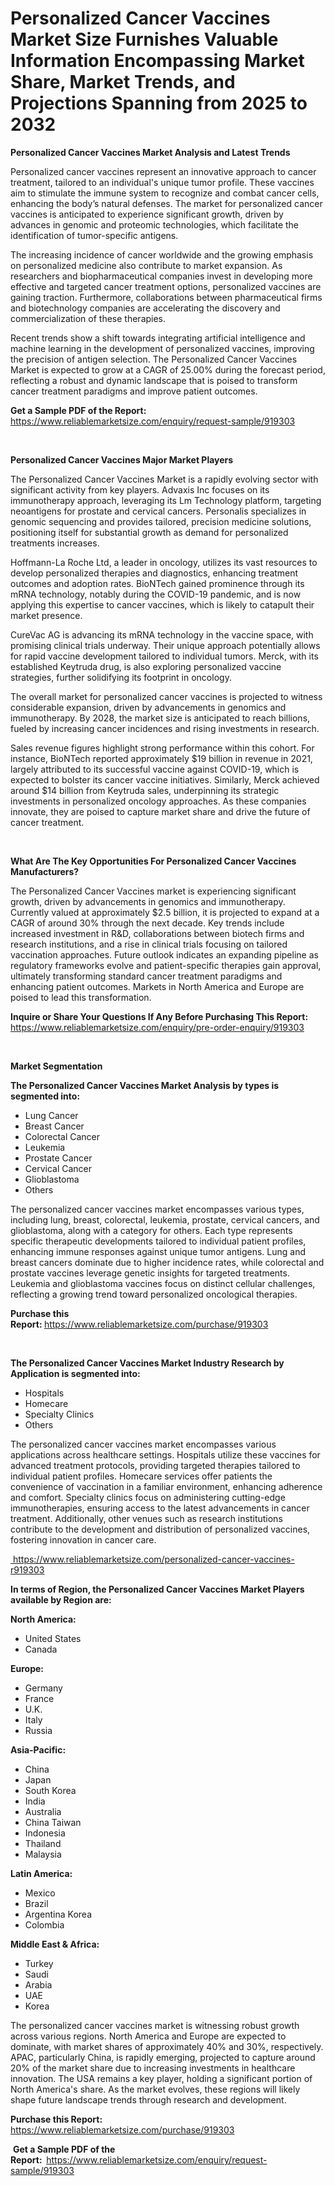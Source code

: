 <p><h1>Personalized Cancer Vaccines Market Size Furnishes Valuable Information Encompassing Market Share, Market Trends, and Projections Spanning from 2025 to 2032</h1></p><p><strong>Personalized Cancer Vaccines Market Analysis and Latest Trends</strong></p>
<p><p>Personalized cancer vaccines represent an innovative approach to cancer treatment, tailored to an individual's unique tumor profile. These vaccines aim to stimulate the immune system to recognize and combat cancer cells, enhancing the body’s natural defenses. The market for personalized cancer vaccines is anticipated to experience significant growth, driven by advances in genomic and proteomic technologies, which facilitate the identification of tumor-specific antigens. </p><p>The increasing incidence of cancer worldwide and the growing emphasis on personalized medicine also contribute to market expansion. As researchers and biopharmaceutical companies invest in developing more effective and targeted cancer treatment options, personalized vaccines are gaining traction. Furthermore, collaborations between pharmaceutical firms and biotechnology companies are accelerating the discovery and commercialization of these therapies.</p><p>Recent trends show a shift towards integrating artificial intelligence and machine learning in the development of personalized vaccines, improving the precision of antigen selection. The Personalized Cancer Vaccines Market is expected to grow at a CAGR of 25.00% during the forecast period, reflecting a robust and dynamic landscape that is poised to transform cancer treatment paradigms and improve patient outcomes.</p></p>
<p><strong>Get a Sample PDF of the Report:&nbsp;</strong> <a href="https://www.reliablemarketsize.com/enquiry/request-sample/919303?utm_campaign=3614&utm_medium=2&utm_source=Github&utm_content=ia&utm_term=16042025&utm_id=personalized-cancer-vaccines">https://www.reliablemarketsize.com/enquiry/request-sample/919303</a></p>
<p>&nbsp;</p>
<p><strong>Personalized Cancer Vaccines Major Market Players</strong></p>
<p><p>The Personalized Cancer Vaccines Market is a rapidly evolving sector with significant activity from key players. Advaxis Inc focuses on its immunotherapy approach, leveraging its Lm Technology platform, targeting neoantigens for prostate and cervical cancers. Personalis specializes in genomic sequencing and provides tailored, precision medicine solutions, positioning itself for substantial growth as demand for personalized treatments increases.</p><p>Hoffmann-La Roche Ltd, a leader in oncology, utilizes its vast resources to develop personalized therapies and diagnostics, enhancing treatment outcomes and adoption rates. BioNTech gained prominence through its mRNA technology, notably during the COVID-19 pandemic, and is now applying this expertise to cancer vaccines, which is likely to catapult their market presence.</p><p>CureVac AG is advancing its mRNA technology in the vaccine space, with promising clinical trials underway. Their unique approach potentially allows for rapid vaccine development tailored to individual tumors. Merck, with its established Keytruda drug, is also exploring personalized vaccine strategies, further solidifying its footprint in oncology.</p><p>The overall market for personalized cancer vaccines is projected to witness considerable expansion, driven by advancements in genomics and immunotherapy. By 2028, the market size is anticipated to reach billions, fueled by increasing cancer incidences and rising investments in research.</p><p>Sales revenue figures highlight strong performance within this cohort. For instance, BioNTech reported approximately $19 billion in revenue in 2021, largely attributed to its successful vaccine against COVID-19, which is expected to bolster its cancer vaccine initiatives. Similarly, Merck achieved around $14 billion from Keytruda sales, underpinning its strategic investments in personalized oncology approaches. As these companies innovate, they are poised to capture market share and drive the future of cancer treatment.</p></p>
<p>&nbsp;</p>
<p><strong>What Are The Key Opportunities For Personalized Cancer Vaccines Manufacturers?</strong></p>
<p><p>The Personalized Cancer Vaccines market is experiencing significant growth, driven by advancements in genomics and immunotherapy. Currently valued at approximately $2.5 billion, it is projected to expand at a CAGR of around 30% through the next decade. Key trends include increased investment in R&D, collaborations between biotech firms and research institutions, and a rise in clinical trials focusing on tailored vaccination approaches. Future outlook indicates an expanding pipeline as regulatory frameworks evolve and patient-specific therapies gain approval, ultimately transforming standard cancer treatment paradigms and enhancing patient outcomes. Markets in North America and Europe are poised to lead this transformation.</p></p>
<p><strong>Inquire or Share Your Questions If Any Before Purchasing This Report:</strong> <a href="https://www.reliablemarketsize.com/enquiry/pre-order-enquiry/919303?utm_campaign=3614&utm_medium=2&utm_source=Github&utm_content=ia&utm_term=16042025&utm_id=personalized-cancer-vaccines">https://www.reliablemarketsize.com/enquiry/pre-order-enquiry/919303</a></p>
<p>&nbsp;</p>
<p><strong>Market Segmentation</strong></p>
<p><strong>The Personalized Cancer Vaccines Market Analysis by types is segmented into:</strong></p>
<p><ul><li>Lung Cancer</li><li>Breast Cancer</li><li>Colorectal Cancer</li><li>Leukemia</li><li>Prostate Cancer</li><li>Cervical Cancer</li><li>Glioblastoma</li><li>Others</li></ul></p>
<p><p>The personalized cancer vaccines market encompasses various types, including lung, breast, colorectal, leukemia, prostate, cervical cancers, and glioblastoma, along with a category for others. Each type represents specific therapeutic developments tailored to individual patient profiles, enhancing immune responses against unique tumor antigens. Lung and breast cancers dominate due to higher incidence rates, while colorectal and prostate vaccines leverage genetic insights for targeted treatments. Leukemia and glioblastoma vaccines focus on distinct cellular challenges, reflecting a growing trend toward personalized oncological therapies.</p></p>
<p><strong>Purchase this Report:&nbsp;</strong><a href="https://www.reliablemarketsize.com/purchase/919303?utm_campaign=3614&utm_medium=2&utm_source=Github&utm_content=ia&utm_term=16042025&utm_id=personalized-cancer-vaccines">https://www.reliablemarketsize.com/purchase/919303</a></p>
<p>&nbsp;</p>
<p><strong>The Personalized Cancer Vaccines Market Industry Research by Application is segmented into:</strong></p>
<p><ul><li>Hospitals</li><li>Homecare</li><li>Specialty Clinics</li><li>Others</li></ul></p>
<p><p>The personalized cancer vaccines market encompasses various applications across healthcare settings. Hospitals utilize these vaccines for advanced treatment protocols, providing targeted therapies tailored to individual patient profiles. Homecare services offer patients the convenience of vaccination in a familiar environment, enhancing adherence and comfort. Specialty clinics focus on administering cutting-edge immunotherapies, ensuring access to the latest advancements in cancer treatment. Additionally, other venues such as research institutions contribute to the development and distribution of personalized vaccines, fostering innovation in cancer care.</p></p>
<p><a href="https://www.reliablemarketsize.com/personalized-cancer-vaccines-r919303?utm_campaign=3614&utm_medium=2&utm_source=Github&utm_content=ia&utm_term=16042025&utm_id=personalized-cancer-vaccines">&nbsp;https://www.reliablemarketsize.com/personalized-cancer-vaccines-r919303</a></p>
<p><strong>In terms of Region, the Personalized Cancer Vaccines Market Players available by Region are:</strong></p>
<p>
    <p> <strong> North America: </strong>
        <ul>
            <li>United States</li>
            <li>Canada</li>
        </ul>
        </p> 
    <p> <strong> Europe: </strong>
        <ul>
            <li>Germany</li>
            <li>France</li>
            <li>U.K.</li>
            <li>Italy</li>
            <li>Russia</li>
        </ul>
        </p> 
    <p> <strong> Asia-Pacific: </strong>
        <ul>
            <li>China</li>
            <li>Japan</li>
            <li>South Korea</li>
            <li>India</li>
            <li>Australia</li>
            <li>China Taiwan</li>
            <li>Indonesia</li>
            <li>Thailand</li>
            <li>Malaysia</li>
        </ul>
        </p> 
    <p> <strong> Latin America: </strong>
        <ul>
            <li>Mexico</li>
            <li>Brazil</li>
            <li>Argentina Korea</li>
            <li>Colombia</li>
        </ul>
        </p> 
    <p> <strong> Middle East & Africa: </strong>
        <ul>
            <li>Turkey</li>
            <li>Saudi</li>
            <li>Arabia</li>
            <li>UAE</li>
            <li>Korea</li>
        </ul>
    </p>
    </p>
<p><p>The personalized cancer vaccines market is witnessing robust growth across various regions. North America and Europe are expected to dominate, with market shares of approximately 40% and 30%, respectively. APAC, particularly China, is rapidly emerging, projected to capture around 20% of the market share due to increasing investments in healthcare innovation. The USA remains a key player, holding a significant portion of North America's share. As the market evolves, these regions will likely shape future landscape trends through research and development. </p></p>
<p><strong>Purchase this Report: </strong><a href="https://www.reliablemarketsize.com/purchase/919303?utm_campaign=3614&utm_medium=2&utm_source=Github&utm_content=ia&utm_term=16042025&utm_id=personalized-cancer-vaccines">https://www.reliablemarketsize.com/purchase/919303</a></p>
<p>&nbsp;<strong>Get a Sample PDF of the Report:&nbsp;&nbsp;</strong><a href="https://www.reliablemarketsize.com/enquiry/request-sample/919303?utm_campaign=3614&utm_medium=2&utm_source=Github&utm_content=ia&utm_term=16042025&utm_id=personalized-cancer-vaccines">https://www.reliablemarketsize.com/enquiry/request-sample/919303</a></p>
<p><strong></strong></p>
<p><p></p><p></p><p></p></p>